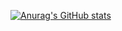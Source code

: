 [![Anurag's GitHub stats](https://github-readme-stats.vercel.app/api?username=vx-dev)](https://github.com/anuraghazra/github-readme-stats)
